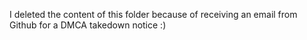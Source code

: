 I deleted the content of this folder because of receiving an email from Github for a DMCA takedown notice :)